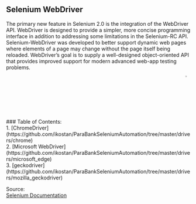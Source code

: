 ## Selenium WebDriver

The primary new feature in Selenium 2.0 is the integration of the WebDriver API. WebDriver is designed to provide a simpler, more concise programming interface in addition to addressing some limitations in the Selenium-RC API. Selenium-WebDriver was developed to better support dynamic web pages where elements of a page may change without the page itself being reloaded. WebDriver’s goal is to supply a well-designed object-oriented API that provides improved support for modern advanced web-app testing problems.<br/>
<div align="right"> 
<img width="3%" height="3%" src="https://github.com/ikostan/ParaBankSeleniumAutomation/blob/master/images/selenium_webdriver.png" hspace="10">
</div>
### Table of Contents:<br/>
1. [ChromeDriver](https://github.com/ikostan/ParaBankSeleniumAutomation/tree/master/drivers/chrome)<br/>
2. [Microsoft WebDriver](https://github.com/ikostan/ParaBankSeleniumAutomation/tree/master/drivers/microsoft_edge)<br/>
3. [geckodriver](https://github.com/ikostan/ParaBankSeleniumAutomation/tree/master/drivers/mozilla_geckodriver)<br/>

Source:<br/>
[Selenium Documentation](https://www.seleniumhq.org/docs/03_webdriver.jsp)<br/>